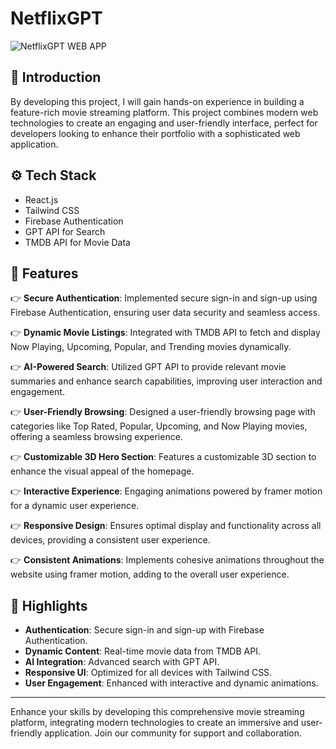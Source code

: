 # NetflixGPT

![NetflixGPT WEB APP](https://drive.google.com/uc?id=1kEWpIpW6u8pKmM7vm3Th3-4OAWl7sakf)


## 🤖 Introduction
By developing this project, I will gain hands-on experience in building a feature-rich movie streaming platform. This project combines modern web technologies to create an engaging and user-friendly interface, perfect for developers looking to enhance their portfolio with a sophisticated web application.


## ⚙️ Tech Stack
- React.js
- Tailwind CSS
- Firebase Authentication
- GPT API for Search
- TMDB API for Movie Data

## 🔋 Features
👉 **Secure Authentication**: Implemented secure sign-in and sign-up using Firebase Authentication, ensuring user data security and seamless access.

👉 **Dynamic Movie Listings**: Integrated with TMDB API to fetch and display Now Playing, Upcoming, Popular, and Trending movies dynamically.

👉 **AI-Powered Search**: Utilized GPT API to provide relevant movie summaries and enhance search capabilities, improving user interaction and engagement.

👉 **User-Friendly Browsing**: Designed a user-friendly browsing page with categories like Top Rated, Popular, Upcoming, and Now Playing movies, offering a seamless browsing experience.

👉 **Customizable 3D Hero Section**: Features a customizable 3D section to enhance the visual appeal of the homepage.

👉 **Interactive Experience**: Engaging animations powered by framer motion for a dynamic user experience.

👉 **Responsive Design**: Ensures optimal display and functionality across all devices, providing a consistent user experience.

👉 **Consistent Animations**: Implements cohesive animations throughout the website using framer motion, adding to the overall user experience.

## 🌟 Highlights
- **Authentication**: Secure sign-in and sign-up with Firebase Authentication.
- **Dynamic Content**: Real-time movie data from TMDB API.
- **AI Integration**: Advanced search with GPT API.
- **Responsive UI**: Optimized for all devices with Tailwind CSS.
- **User Engagement**: Enhanced with interactive and dynamic animations.

---

Enhance your skills by developing this comprehensive movie streaming platform, integrating modern technologies to create an immersive and user-friendly application. Join our community for support and collaboration.
